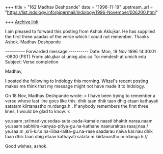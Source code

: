 +++
title = "162 Madhav Deshpande"
date = "1996-11-19"
upstream_url = "https://list.indology.info/pipermail/indology/1996-November/006200.html"

+++
[Archive link](https://list.indology.info/pipermail/indology/1996-November/006200.html)

I am pleased to forward this posting from Ashok Aklujkar.  He has supplied
the first three paadas of the verse which I could not remember.  Thanks
Ashok.
	Madhav Deshpande

---------- Forwarded message ----------
Date: Mon, 18 Nov 1996 14:30:01 -0800 (PST)
From: aklujkar at unixg.ubc.ca
To: mmdesh at umich.edu
Subject: Verse completion

Madhav,

I posted the following to Indology this morning. Witzel's recent posting
makes me think that my message might not have made it to Indology.

On 18 Nov, Madhav Deshpande wrote: > I have been trying to remember a verse
whose last line goes like this:  dhik taan dhik taan dhig etaan kathayati
satatam kiirtanastho   m.rdanga.h . If anybody remembers the first three
lines, I would be glad to know. <

ye.saam ;sriimad-ya;sodaa-suta-pada-kamale naasti bhaktir naraa.naam
ye.saam aabhiira-kanyaa-priya-gu.na-kathane naanuraktaa rasaj;naa /
ye.saa.m ;srii-k.r.s.na-liilaa-lalita-gu.na-rase saadarau naiva kar.nau
 dhik taan dhik taan dhig etaan kathayati satata.m kiirtanastho   m.rdanga.h //

Good wishes, ashok.








